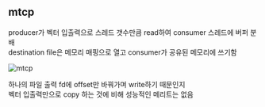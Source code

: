 ## mtcp
producer가 벡터 입출력으로 스레드 갯수만큼 read하여 consumer 스레드에 버퍼 분배   
destination file은 메모리 매핑으로 열고 consumer가 공유된 메모리에 쓰기함   

![mtcp](https://user-images.githubusercontent.com/1107765/162577963-05938acf-5290-46dd-b6a8-fef6d3d6a1ac.png)   

하나의 파일 출력 fd에 offset만 바꿔가며 write하기 때문인지   
벡터 입출력만으로 copy 하는 것에 비해 성능적인 메리트는 없음   
